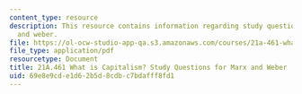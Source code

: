 ```yaml
---
content_type: resource
description: This resource contains information regarding study questions for marx
  and weber.
file: https://ol-ocw-studio-app-qa.s3.amazonaws.com/courses/21a-461-what-is-capitalism-fall-2013/69e8e9cde1d62b5d8cdbc7bdafff8fd1_MIT21A_461F13_Rd_Qs_Mr_Wb.pdf
file_type: application/pdf
resourcetype: Document
title: 21A.461 What is Capitalism? Study Questions for Marx and Weber
uid: 69e8e9cd-e1d6-2b5d-8cdb-c7bdafff8fd1
---
```

